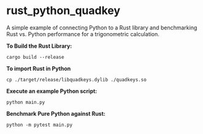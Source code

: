# rust_python_quadkey

A simple example of connecting Python to a Rust library and benchmarking Rust vs. Python performance for a trigonometric calculation.

**To Build the Rust Library:**

```{shell}
cargo build --release
```

**To import Rust in Python**

```{shell}
cp ./target/release/libquadkeys.dylib ./quadkeys.so
```

**Execute an example Python script:**

```{shell}
python main.py
```

**Benchmark Pure Python against Rust:**

```{shell}
python -m pytest main.py
```
